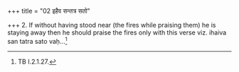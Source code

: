 +++
title = "02 इहैव सन्तत्र सतो"

+++
2. If without having stood near (the fires while praising them) he is staying away then he should praise the fires only with this verse viz. ihaiva san tatra sato vaḥ...[^1]  


[^1]: TB I.2.1.27.  
